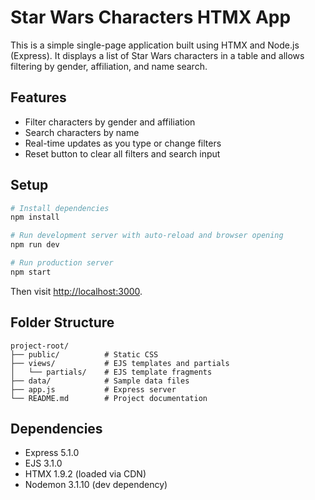 # Star Wars Characters HTMX App

This is a simple single-page application built using HTMX and Node.js (Express). It displays a list of Star Wars characters in a table and allows filtering by gender, affiliation, and name search.

## Features

- Filter characters by gender and affiliation
- Search characters by name
- Real-time updates as you type or change filters
- Reset button to clear all filters and search input

## Setup

```bash
# Install dependencies
npm install

# Run development server with auto-reload and browser opening
npm run dev

# Run production server
npm start
```

Then visit [http://localhost:3000](http://localhost:3000).

## Folder Structure

```
project-root/
├── public/          # Static CSS
├── views/           # EJS templates and partials
│   └── partials/    # EJS template fragments
├── data/            # Sample data files
├── app.js           # Express server
└── README.md        # Project documentation
```

## Dependencies

- Express 5.1.0
- EJS 3.1.0
- HTMX 1.9.2 (loaded via CDN)
- Nodemon 3.1.10 (dev dependency)
